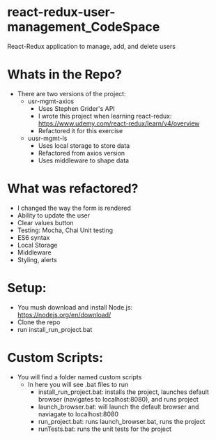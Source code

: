 # react-redux-user-management_CodeSpace
React-Redux application to manage, add, and delete users

# Whats in the Repo?
- There are two versions of the project:
  - usr-mgmt-axios
    - Uses Stephen Grider's API
    - I wrote this project when learning react-redux: https://www.udemy.com/react-redux/learn/v4/overview
    - Refactored it for this exercise
  - uusr-mgmt-ls
    - Uses local storage to store data
    - Refactored from axios version
    - Uses middleware to shape data

# What was refactored?
- I changed the way the form is rendered
- Ability to update the user
- Clear values button
- Testing: Mocha, Chai Unit testing
- ES6 syntax
- Local Storage
- Middleware
- Styling, alerts
    
# Setup:
  - You mush download and install Node.js: https://nodejs.org/en/download/
  - Clone the repo
  - run install_run_project.bat
  
# Custom Scripts:
  - You will find a folder named custom scripts
    - In here you will see .bat files to run
      - install_run_project.bat: installs the project, launches default browser (navigates to localhost:8080), and runs project
      - launch_browser.bat: will launch the default browser and naviagate to localhost:8080
      - run_project.bat: runs launch_browser.bat, runs the project
      - runTests.bat: runs the unit tests for the project
